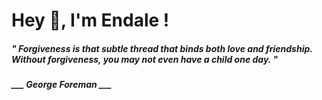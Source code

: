 <h1 title="head"> Hey 👋, I'm Endale !</h1>

**<h5><i>" Forgiveness is that subtle thread that binds both love and friendship. Without forgiveness, you may not even have a child one day. "</i></h5>**

*<b>___ George Foreman ___</b>*
